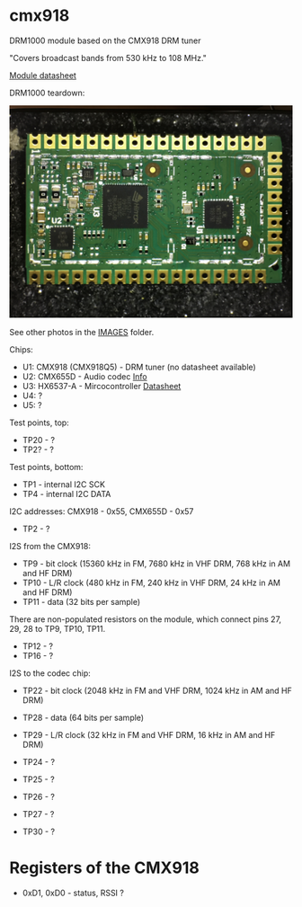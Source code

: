 # cmx918
DRM1000 module based on the CMX918 DRM tuner

"Covers broadcast bands from 530 kHz to 108 MHz."

[Module datasheet](https://cmlmicro.com/Content/Downloads/DRM1000Datasheet.pdf)

DRM1000 teardown:

![Image.](https://github.com/ur8us/cmx918/blob/main/IMAGES/IMG_2935.JPG)

See other photos in the [IMAGES](https://github.com/ur8us/cmx918/tree/main/IMAGES) folder.

Chips:

- U1: CMX918 (CMX918Q5) - DRM tuner (no datasheet available)
- U2: CMX655D - Audio codec [Info](https://cmlmicro.com/products/digital-voice/product/cmx655d-ultra-low-power-voice-codec)
- U3: HX6537-A - Mircocontroller [Datasheet](https://www.himax.com.tw/product-brief/HX6537.39.40-A_product_brief.pdf)
- U4: ?
- U5: ?

Test points, top:

- TP20 - ?
- TP2? - ?

Test points, bottom:

- TP1 - internal I2C SCK
- TP4 - internal I2C DATA

I2C addresses: CMX918 - 0x55, CMX655D - 0x57


- TP2 - ?

  
I2S from the CMX918:
- TP9 - bit clock (15360 kHz in FM, 7680 kHz in VHF DRM, 768 kHz in AM and HF DRM)
- TP10 - L/R clock (480 kHz in FM, 240 kHz in VHF DRM, 24 kHz in AM and HF DRM)
- TP11 - data (32 bits per sample)

There are non-populated resistors on the module, which connect pins 27, 29, 28 to TP9, TP10, TP11.


- TP12 - ?
- TP16 - ?


I2S to the codec chip:
- TP22 - bit clock (2048 kHz in FM and VHF DRM, 1024 kHz in AM and HF DRM)
- TP28 - data (64 bits per sample)
- TP29 - L/R clock (32 kHz in FM and VHF DRM, 16 kHz in AM and HF DRM)


- TP24 - ?
- TP25 - ?
- TP26 - ?
- TP27 - ?
- TP30 - ?

# Registers of the CMX918

- 0xD1, 0xD0 - status, RSSI ?


